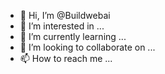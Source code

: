 - 👋 Hi, I’m @Buildwebai
- 👀 I’m interested in ...
- 🌱 I’m currently learning ...
- 💞️ I’m looking to collaborate on ...
- 📫 How to reach me ...

<!---
Buildwebai/Buildwebai is a ✨ special ✨ repository because its `README.md` (this file) appears on your GitHub profile.
You can click the Preview link to take a look at your changes.
--->
